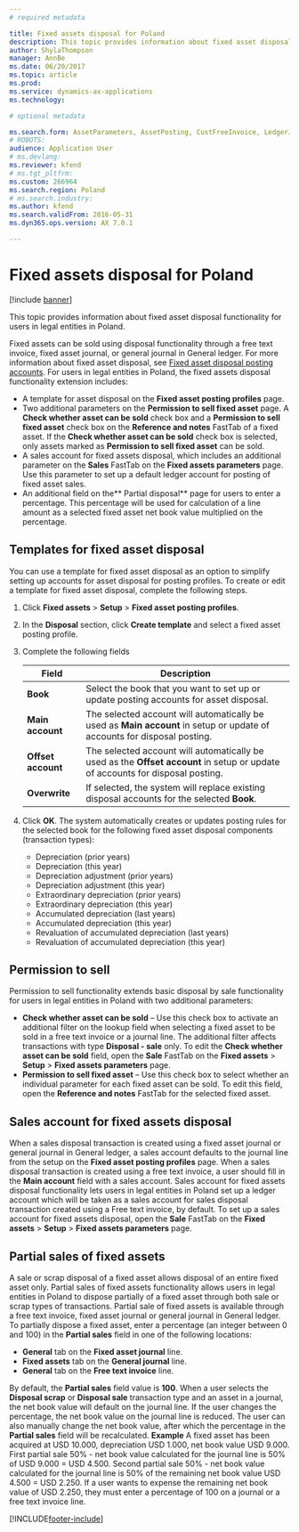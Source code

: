 ```yaml
---
# required metadata

title: Fixed assets disposal for Poland
description: This topic provides information about fixed asset disposal functionality for users in legal entities in Poland. 
author: ShylaThompson
manager: AnnBe
ms.date: 06/20/2017
ms.topic: article
ms.prod: 
ms.service: dynamics-ax-applications
ms.technology: 

# optional metadata

ms.search.form: AssetParameters, AssetPosting, CustFreeInvoice, LedgerJournalTable
# ROBOTS: 
audience: Application User
# ms.devlang: 
ms.reviewer: kfend
# ms.tgt_pltfrm: 
ms.custom: 266964
ms.search.region: Poland
# ms.search.industry: 
ms.author: kfend
ms.search.validFrom: 2016-05-31
ms.dyn365.ops.version: AX 7.0.1

---
```


# Fixed assets disposal for Poland

[!include [banner](../includes/banner.md)]

This topic provides information about fixed asset disposal functionality for users in legal entities in Poland. 

Fixed assets can be sold using disposal functionality through a free text invoice, fixed asset journal, or general journal in General ledger. For more information about fixed asset disposal, see [Fixed asset disposal posting accounts](../fixed-assets/fixed-asset-disposal-posting-accounts.md). For users in legal entities in Poland, the fixed assets disposal functionality extension includes:

-   A template for asset disposal on the **Fixed asset posting profiles** page.
-   Two additional parameters on the **Permission to sell fixed asset** page. A **Check whether asset can be sold** check box and a **Permission to sell fixed asset** check box on the **Reference and notes** FastTab of a fixed asset. If the **Check whether asset can be sold** check box is selected, only assets marked as **Permission to sell fixed asset** can be sold.
-   A sales account for fixed assets disposal, which includes an additional parameter on the **Sales** FastTab on the **Fixed assets parameters** page. Use this parameter to set up a default ledger account for posting of fixed asset sales.
-   An additional field on the** Partial disposal** page for users to enter a percentage. This percentage will be used for calculation of a line amount as a selected fixed asset net book value multiplied on the percentage.

## Templates for fixed asset disposal
You can use a template for fixed asset disposal as an option to simplify setting up accounts for asset disposal for posting profiles. To create or edit a template for fixed asset disposal, complete the following steps.

1. Click **Fixed assets** &gt; **Setup** &gt; **Fixed asset posting profiles**.
2. In the **Disposal** section, click **Create template** and select a fixed asset posting profile.
3. Complete the following fields

   |                  Field          |                     Description                                                                                                             |
   |---------------------------------|---------------------------------------------------------------------------------------------------------------------------------------------|
   |      <strong>Book</strong>      |                           Select the book that you want to set up or update posting accounts for asset disposal.                            |
   |  <strong>Main account</strong>  |    The selected account will automatically be used as <strong>Main account</strong> in setup or update of accounts for disposal posting.    |
   | <strong>Offset account</strong> | The selected account will automatically be used as the <strong>Offset account</strong> in setup or update of accounts for disposal posting. |
   |   <strong>Overwrite</strong>    |                   If selected, the system will replace existing disposal accounts for the selected <strong>Book</strong>.                   |


4. Click **OK**. The system automatically creates or updates posting rules for the selected book for the following fixed asset disposal components (transaction types):
   -   Depreciation (prior years)
   -   Depreciation (this year)
   -   Depreciation adjustment (prior years)
   -   Depreciation adjustment (this year)
   -   Extraordinary depreciation (prior years)
   -   Extraordinary depreciation (this year)
   -   Accumulated depreciation (last years)
   -   Accumulated depreciation (this year)
   -   Revaluation of accumulated depreciation (last years)
   -   Revaluation of accumulated depreciation (this year)

## Permission to sell
Permission to sell functionality extends basic disposal by sale functionality for users in legal entities in Poland with two additional parameters:

-   **Check whether asset can be sold** – Use this check box to activate an additional filter on the lookup field when selecting a fixed asset to be sold in a free text invoice or a journal line. The additional filter affects transactions with type **Disposal - sale** only. To edit the **Check whether asset can be sold** field, open the **Sale** FastTab on the **Fixed assets** &gt; **Setup** &gt; **Fixed assets parameters** page.
-   **Permission to sell fixed asset** – Use this check box to select whether an individual parameter for each fixed asset can be sold. To edit this field, open the **Reference and notes** FastTab for the selected fixed asset.

## Sales account for fixed assets disposal
When a sales disposal transaction is created using a fixed asset journal or general journal in General ledger, a sales account defaults to the journal line from the setup on the **Fixed asset posting profiles** page. When a sales disposal transaction is created using a free text invoice, a user should fill in the **Main account** field with a sales account. Sales account for fixed assets disposal functionality lets users in legal entities in Poland set up a ledger account which will be taken as a sales account for sales disposal transaction created using a Free text invoice, by default. To set up a sales account for fixed assets disposal, open the **Sale** FastTab on the **Fixed assets** &gt; **Setup** &gt; **Fixed assets parameters** page.

## Partial sales of fixed assets
A sale or scrap disposal of a fixed asset allows disposal of an entire fixed asset only. Partial sales of fixed assets functionality allows users in legal entities in Poland to dispose partially of a fixed asset through both sale or scrap types of transactions. Partial sale of fixed assets is available through a free text invoice, fixed asset journal or general journal in General ledger. To partially dispose a fixed asset, enter a percentage (an integer between 0 and 100) in the **Partial sales** field in one of the following locations:

-   **General** tab on the **Fixed asset journal** line.
-   **Fixed assets** tab on the **General journal** line.
-   **General** tab on the **Free text invoice** line.

By default, the **Partial sales** field value is **100**. When a user selects the **Disposal scrap** or **Disposal sale** transaction type and an asset in a journal, the net book value will default on the journal line. If the user changes the percentage, the net book value on the journal line is reduced. The user can also manually change the net book value, after which the percentage in the **Partial sales** field will be recalculated. **Example** A fixed asset has been acquired at USD 10.000, depreciation USD 1.000, net book value USD 9.000. First partial sale 50% - net book value calculated for the journal line is 50% of USD 9.000 = USD 4.500. Second partial sale 50% - net book value calculated for the journal line is 50% of the remaining net book value USD 4.500 = USD 2.250. If a user wants to expense the remaining net book value of USD 2.250, they must enter a percentage of 100 on a journal or a free text invoice line.





[!INCLUDE[footer-include](../../includes/footer-banner.md)]